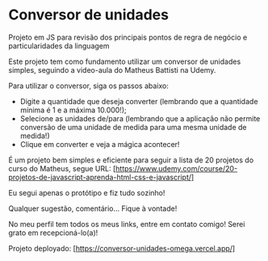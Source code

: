 # Conversor de unidades
Projeto em JS para revisão dos principais pontos de regra de negócio e particularidades da linguagem

Este projeto tem como fundamento utilizar um conversor de unidades simples, seguindo a video-aula do Matheus Battisti na Udemy.

Para utilizar o conversor, siga os passos abaixo:
- Digite a quantidade que deseja converter (lembrando que a quantidade mínima é 1 e a máxima 10.000!);
- Selecione as unidades de/para (lembrando que a aplicação não permite conversão de uma unidade de medida para uma mesma unidade de medida!)
- Clique em converter e veja a mágica acontecer!

É um projeto bem simples e eficiente para seguir a lista de 20 projetos do curso do Matheus, segue URL: [https://www.udemy.com/course/20-projetos-de-javascript-aprenda-html-css-e-javascript/]

Eu segui apenas o protótipo e fiz tudo sozinho!

Qualquer sugestão, comentário... Fique à vontade!

No meu perfil tem todos os meus links, entre em contato comigo! Serei grato em recepcioná-lo(a)!

Projeto deployado: [https://conversor-unidades-omega.vercel.app/]
